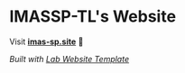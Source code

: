
# IMASSP-TL's Website

Visit **[imas-sp.site](http://imas-sp.site)** 🚀

_Built with [Lab Website Template](https://greene-lab.gitbook.io/lab-website-template-docs)_

